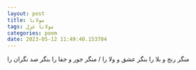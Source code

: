 ```yaml
---
layout: post
title: مولانا
tags: مولانا غزل
categories: poem
date: 2023-05-12 11:49:40.153704
---
```


منگر رنج و بلا را بنگر عشق و ولا را / منگر جور و جفا را بنگر صد نگران را